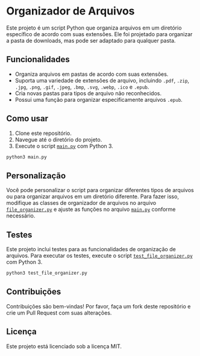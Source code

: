 # Organizador de Arquivos

Este projeto é um script Python que organiza arquivos em um diretório específico de acordo com suas extensões. Ele foi projetado para organizar a pasta de downloads, mas pode ser adaptado para qualquer pasta.

## Funcionalidades

- Organiza arquivos em pastas de acordo com suas extensões.
- Suporta uma variedade de extensões de arquivo, incluindo `.pdf`, `.zip`, `.jpg`, `.png`, `.gif`, `.jpeg`, `.bmp`, `.svg`, `.webp`, `.ico` e `.epub`.
- Cria novas pastas para tipos de arquivo não reconhecidos.
- Possui uma função para organizar especificamente arquivos `.epub`.

## Como usar

1. Clone este repositório.
2. Navegue até o diretório do projeto.
3. Execute o script [`main.py`](command:_github.copilot.openRelativePath?%5B%22main.py%22%5D "main.py") com Python 3.

```sh
python3 main.py
```

## Personalização

Você pode personalizar o script para organizar diferentes tipos de arquivos ou para organizar arquivos em um diretório diferente. Para fazer isso, modifique as classes de organizador de arquivos no arquivo [`file_organizer.py`](command:_github.copilot.openRelativePath?%5B%22file_organizer.py%22%5D "file_organizer.py") e ajuste as funções no arquivo [`main.py`](command:_github.copilot.openRelativePath?%5B%22main.py%22%5D "main.py") conforme necessário.

## Testes

Este projeto inclui testes para as funcionalidades de organização de arquivos. Para executar os testes, execute o script [`test_file_organizer.py`](command:_github.copilot.openRelativePath?%5B%22test_file_organizer.py%22%5D "test_file_organizer.py") com Python 3.

```sh
python3 test_file_organizer.py
```

## Contribuições

Contribuições são bem-vindas! Por favor, faça um fork deste repositório e crie um Pull Request com suas alterações.

## Licença

Este projeto está licenciado sob a licença MIT.
